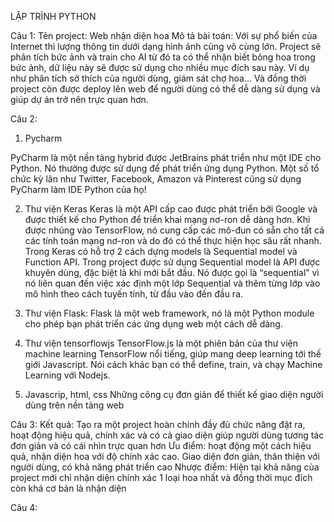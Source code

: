 LẬP TRÌNH PYTHON


Câu 1:
	Tên project: Web nhận diện hoa
	Mô tả bài toán: Với sự phổ biến của Internet thì lượng thông tin dưới dạng hình ảnh cũng vô cùng lớn. Project sẽ phân tích bức ảnh và train cho AI từ đó ta có thể nhận biết bông hoa trong bức ảnh, dữ liệu này sẽ được sử dụng cho nhiều mục đích sau này. Ví dụ như phân tích sở thích của người dùng, giám sát chợ hoa… Và đồng thời project còn được deploy lên web để người dùng có thể dễ dàng sử dụng và giúp dự án trở nên trực quan hơn.

Câu 2: 
1.	Pycharm

PyCharm là một nền tảng hybrid được JetBrains phát triển như một IDE cho Python. Nó thường được sử dụng để phát triển ứng dụng Python. Một số tổ chức kỳ lân như Twitter, Facebook, Amazon và Pinterest cũng sử dụng PyCharm làm IDE Python của họ!

2.	Thư viện Keras
 Keras là một API cấp cao được phát triển bởi Google và được thiết kế cho Python để triển khai mạng nơ-ron dễ dàng hơn. Khi được nhúng vào TensorFlow, nó cung cấp các mô-đun có sẵn cho tất cả các tính toán mạng nơ-ron và do đó có thể thực hiện học sâu rất nhanh. 
Trong Keras có hỗ trợ 2 cách dựng models là Sequential model và Function API. Trong project được sử dụng Sequential model là API được khuyên dùng, đặc biệt là khi mới bắt đầu. Nó được gọi là “sequential” vì nó liên quan đến việc xác định một lớp Sequential và thêm từng lớp vào mô hình theo cách tuyến tính, từ đầu vào đến đầu ra. 
3.	Thư viện Flask: 
Flask là một web framework, nó là một Python module cho phép bạn phát triển các ứng dụng web một cách dễ dàng.



4.	 Thư viện tensorflowjs
TensorFlow.js là một phiên bản của thư viện machine learning TensorFlow nổi tiếng, giúp mang deep learning tới thế giới Javascript. Nói cách khác bạn có thể define, train, và chạy Machine Learning với Nodejs.

5.	Javascrip, html, css
Những công cụ đơn giản để thiết kế giao diện người dùng trên nền tảng web

Câu 3:
	Kết quả: Tạo ra một project hoàn chỉnh đầy đủ chức năng đặt ra, hoạt động hiệu quả, chính xác và có cả giao diện giúp người dùng tương tác đơn giản và có cái nhìn trực quan hơn
	Ưu điểm: hoạt động một cách hiệu quả, nhận diện hoa với độ chính xác cao. Giao diện đơn giản, thân thiện với người dùng, có khả năng phát triển cao
	Nhược điểm: Hiện tại khả năng của project mới chỉ nhận diện chính xác 1 loại hoa nhất và đồng thời mục đích còn khá cơ bản là nhận diện

Câu 4: 
	
